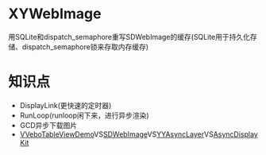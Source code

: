 # XYWebImage
用SQLite和dispatch_semaphore重写SDWebImage的缓存(SQLite用于持久化存储、dispatch_semaphore锁来存取内存缓存)


# 知识点
- DisplayLink(更快速的定时器)
- RunLoop(runloop闲下来，进行异步渲染)
- GCD异步下载图片
- [VVeboTableViewDemo](https://github.com/johnil/VVeboTableViewDemo)VS[SDWebImage](https://github.com/rs/SDWebImage)VS[YYAsyncLayer]()VS[AsyncDisplayKit](https://github.com/facebookarchive/AsyncDisplayKit)


